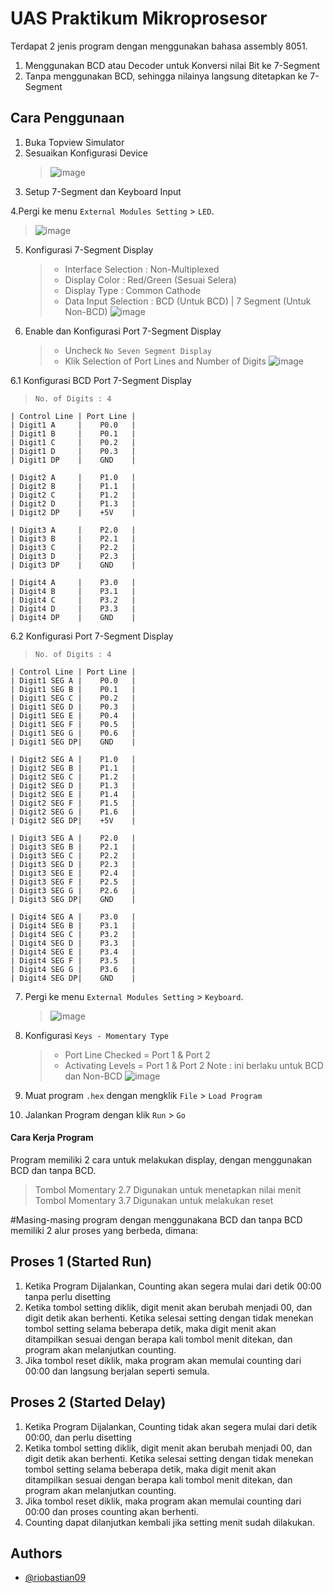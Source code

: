 # UAS Praktikum Mikroprosesor

Terdapat 2 jenis program dengan menggunakan bahasa assembly 8051.

1. Menggunakan BCD atau Decoder untuk Konversi nilai Bit ke 7-Segment
2. Tanpa menggunakan BCD, sehingga nilainya langsung ditetapkan ke 7-Segment

## Cara Penggunaan

1. Buka Topview Simulator
2. Sesuaikan Konfigurasi Device
   > ![image](https://user-images.githubusercontent.com/39443794/231340692-3e77c78c-972e-4b51-9647-3b6ebe5e716f.png)
3. Setup 7-Segment dan Keyboard Input

4.Pergi ke menu `External Modules Setting` > `LED`.

> ![image](https://user-images.githubusercontent.com/39443794/231342937-1f1425f0-8fc8-4480-8f41-98a7b38b4d76.png)

5.  Konfigurasi 7-Segment Display

    > - Interface Selection : Non-Multiplexed
    > - Display Color : Red/Green (Sesuai Selera)
    > - Display Type : Common Cathode
    > - Data Input Selection : BCD (Untuk BCD) | 7 Segment (Untuk Non-BCD)
    >   ![image](https://user-images.githubusercontent.com/39443794/231343280-4a3e28dc-29a6-45aa-9168-041b1dbada6b.png)

6.  Enable dan Konfigurasi Port 7-Segment Display
    > - Uncheck `No Seven Segment Display`
    > - Klik Selection of Port Lines and Number of Digits
    >   ![image](https://user-images.githubusercontent.com/39443794/231343582-8240928a-b131-4bed-81b6-5332f41f8dd7.png)

6.1 Konfigurasi BCD Port 7-Segment Display

> `No. of Digits : 4`

```
| Control Line | Port Line |
| Digit1 A     |    P0.0   |
| Digit1 B     |    P0.1   |
| Digit1 C     |    P0.2   |
| Digit1 D     |    P0.3   |
| Digit1 DP    |    GND    |

| Digit2 A     |    P1.0   |
| Digit2 B     |    P1.1   |
| Digit2 C     |    P1.2   |
| Digit2 D     |    P1.3   |
| Digit2 DP    |    +5V    |

| Digit3 A     |    P2.0   |
| Digit3 B     |    P2.1   |
| Digit3 C     |    P2.2   |
| Digit3 D     |    P2.3   |
| Digit3 DP    |    GND    |

| Digit4 A     |    P3.0   |
| Digit4 B     |    P3.1   |
| Digit4 C     |    P3.2   |
| Digit4 D     |    P3.3   |
| Digit4 DP    |    GND    |
```

6.2 Konfigurasi Port 7-Segment Display

> `No. of Digits : 4`

```
| Control Line | Port Line |
| Digit1 SEG A |    P0.0   |
| Digit1 SEG B |    P0.1   |
| Digit1 SEG C |    P0.2   |
| Digit1 SEG D |    P0.3   |
| Digit1 SEG E |    P0.4   |
| Digit1 SEG F |    P0.5   |
| Digit1 SEG G |    P0.6   |
| Digit1 SEG DP|    GND    |

| Digit2 SEG A |    P1.0   |
| Digit2 SEG B |    P1.1   |
| Digit2 SEG C |    P1.2   |
| Digit2 SEG D |    P1.3   |
| Digit2 SEG E |    P1.4   |
| Digit2 SEG F |    P1.5   |
| Digit2 SEG G |    P1.6   |
| Digit2 SEG DP|    +5V    |

| Digit3 SEG A |    P2.0   |
| Digit3 SEG B |    P2.1   |
| Digit3 SEG C |    P2.2   |
| Digit3 SEG D |    P2.3   |
| Digit3 SEG E |    P2.4   |
| Digit3 SEG F |    P2.5   |
| Digit3 SEG G |    P2.6   |
| Digit3 SEG DP|    GND    |

| Digit4 SEG A |    P3.0   |
| Digit4 SEG B |    P3.1   |
| Digit4 SEG C |    P3.2   |
| Digit4 SEG D |    P3.3   |
| Digit4 SEG E |    P3.4   |
| Digit4 SEG F |    P3.5   |
| Digit4 SEG G |    P3.6   |
| Digit4 SEG DP|    GND    |
```

7. Pergi ke menu `External Modules Setting` > `Keyboard`.

   > ![image](https://user-images.githubusercontent.com/39443794/231348975-0703b318-9921-4a5a-b866-34d7bd8838b1.png)

8. Konfigurasi `Keys - Momentary Type`

   > - Port Line Checked = Port 1 & Port 2
   > - Activating Levels = Port 1 & Port 2
   >   Note : ini berlaku untuk BCD dan Non-BCD
   >   ![image](https://user-images.githubusercontent.com/39443794/231349258-623c272a-71e4-4fa1-b16f-a2fe1dc2d6de.png)

9. Muat program `.hex` dengan mengklik `File` > `Load Program`

10. Jalankan Program dengan klik `Run` > `Go`

#### Cara Kerja Program
Program memiliki 2 cara untuk melakukan display, dengan menggunakan BCD dan tanpa BCD.
> Tombol Momentary 2.7 Digunakan untuk menetapkan nilai menit
> Tombol Momentary 3.7 Digunakan untuk melakukan reset

#Masing-masing program dengan menggunakana BCD dan tanpa BCD memiliki 2 alur proses yang berbeda, dimana:
## Proses 1 (Started Run)

1. Ketika Program Dijalankan, Counting akan segera mulai dari detik 00:00 tanpa perlu disetting
2. Ketika tombol setting diklik, digit menit akan berubah menjadi 00, dan digit detik akan berhenti. Ketika selesai setting dengan tidak menekan tombol setting selama beberapa detik, maka digit menit akan ditampilkan sesuai dengan berapa kali tombol menit ditekan, dan program akan melanjutkan counting.
3. Jika tombol reset diklik, maka program akan memulai counting dari 00:00 dan langsung berjalan seperti semula.

## Proses 2 (Started Delay)

1. Ketika Program Dijalankan, Counting tidak akan segera mulai dari detik 00:00, dan perlu disetting
2. Ketika tombol setting diklik, digit menit akan berubah menjadi 00, dan digit detik akan berhenti. Ketika selesai setting dengan tidak menekan tombol setting selama beberapa detik, maka digit menit akan ditampilkan sesuai dengan berapa kali tombol menit ditekan, dan program akan melanjutkan counting.
3. Jika tombol reset diklik, maka program akan memulai counting dari 00:00 dan proses counting akan berhenti.
4. Counting dapat dilanjutkan kembali jika setting menit sudah dilakukan.

## Authors

- [@riobastian09](https://github.com/riobastian09/)
